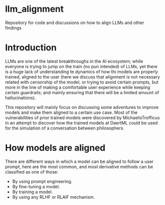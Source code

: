 # llm_alignment
Repository for code and discussions on how to align LLMs and other findings

# Introduction
LLMs are one of the latest breakthroughs in the AI ecosystem; while everyone is trying to jump on the train (no pun intended) of LLMs, yet there is a huge lack of understanding te dynamics of how thi models are properly trained, aligned to the user (here we discuss that alignment is not necessary related with censorship of the model, or trying to avoid certain prompts, but more in the line of making a comfortable user experience while keeping certain guardrails; and mainly ensuring that there will be a limited amount of hallucinations).

This repository will mainly focus on discussing some adventures to improve models and make them aligned to a certain use case. Most of the vulnerabilities of prior trained models were discovered by MichaelisTrofficus in an attempt to discover how the trained models at DaertML could be used for the simulation of a conversation between philosophers.

# How models are aligned
There are different ways in which a model can be aligned to follow a user prompt, here are the most common, and most derivative methods can be classified as one of those:
- By using prompt engineering.
- By fine-tuning a model.
- By training a model.
- By using any RLHF or RLAIF mechanism.

